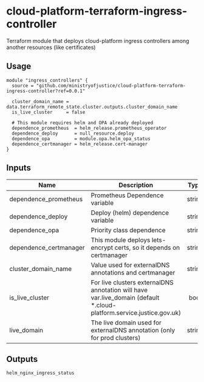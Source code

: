 # cloud-platform-terraform-ingress-controller

Terraform module that deploys cloud-platform ingress controllers among another resources (like certificates)

## Usage

```hcl
module "ingress_controllers" {
  source = "github.com/ministryofjustice/cloud-platform-terraform-ingress-controller?ref=0.0.1"

  cluster_domain_name = data.terraform_remote_state.cluster.outputs.cluster_domain_name
  is_live_cluster     = false

  # This module requires helm and OPA already deployed
  dependence_prometheus  = helm_release.prometheus_operator
  dependence_deploy      = null_resource.deploy
  dependence_opa         = module.opa.helm_opa_status
  dependence_certmanager = helm_release.cert-manager
}
```

## Inputs

| Name                            | Description                                                   | Type | Default | Required |
|---------------------------------|---------------------------------------------------------------|:----:|:-------:|:--------:|
| dependence_prometheus  | Prometheus Dependence variable                                         | string   |       | yes |
| dependence_deploy      | Deploy (helm) dependence variable                                      | string   |       | yes |
| dependence_opa         | Priority class dependence                                              | string   |       | yes |
| dependence_certmanager | This module deploys lets-encrypt certs, so it depends on certmanager   | string   |       | yes |
| cluster_domain_name    | Value used for externalDNS annotations and certmanager                 | string   |       | yes |
| is_live_cluster        | For live clusters externalDNS annotation will have var.live_domain (default *.cloud-platform.service.justice.gov.uk) | bool   |   false    | yes |
| live_domain            | The live domain used for externalDNS annotation (only for prod clusters) | string   |  cloud-platform.service.justice.gov.uk  | no |

## Outputs

```
helm_nginx_ingress_status
```

